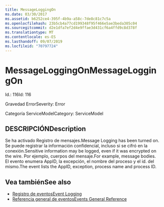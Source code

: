 ```yaml
---
title: MessageLoggingOn
ms.date: 03/30/2017
ms.assetid: b6252ce4-395f-4b9a-a58c-7de8c81c7c5a
ms.openlocfilehash: 23b5cb4a77cd199348f95f466e5ae3beda305c04
ms.sourcegitcommit: d2e1dfa7ef2d4e9ffae3d431cf6a4ffd9c8d378f
ms.translationtype: MT
ms.contentlocale: es-ES
ms.lasthandoff: 09/07/2019
ms.locfileid: "70797724"
---
```

# <a name="messageloggingon"></a><span data-ttu-id="284b7-102">MessageLoggingOn</span><span class="sxs-lookup"><span data-stu-id="284b7-102">MessageLoggingOn</span></span>
<span data-ttu-id="284b7-103">Id.: 116</span><span class="sxs-lookup"><span data-stu-id="284b7-103">Id: 116</span></span>  
  
 <span data-ttu-id="284b7-104">Gravedad Error</span><span class="sxs-lookup"><span data-stu-id="284b7-104">Severity: Error</span></span>  
  
 <span data-ttu-id="284b7-105">Categoría ServiceModel</span><span class="sxs-lookup"><span data-stu-id="284b7-105">Category: ServiceModel</span></span>  
  
## <a name="description"></a><span data-ttu-id="284b7-106">DESCRIPCIÓN</span><span class="sxs-lookup"><span data-stu-id="284b7-106">Description</span></span>  
 <span data-ttu-id="284b7-107">Se ha activado Registro de mensajes.</span><span class="sxs-lookup"><span data-stu-id="284b7-107">Message Logging has been turned on.</span></span> <span data-ttu-id="284b7-108">Se puede registrar la información confidencial, incluso si se cifró en la conexión.</span><span class="sxs-lookup"><span data-stu-id="284b7-108">Sensitive information may be logged, even if it was encrypted on the wire.</span></span> <span data-ttu-id="284b7-109">Por ejemplo, cuerpos del mensaje.</span><span class="sxs-lookup"><span data-stu-id="284b7-109">For example, message bodies.</span></span> <span data-ttu-id="284b7-110">El evento enumera AppID, la excepción, el nombre del proceso y el id. del mismo.</span><span class="sxs-lookup"><span data-stu-id="284b7-110">The event lists the AppID, exception, process name and process ID.</span></span>  
  
## <a name="see-also"></a><span data-ttu-id="284b7-111">Vea también</span><span class="sxs-lookup"><span data-stu-id="284b7-111">See also</span></span>

- [<span data-ttu-id="284b7-112">Registro de eventos</span><span class="sxs-lookup"><span data-stu-id="284b7-112">Event Logging</span></span>](index.md)
- [<span data-ttu-id="284b7-113">Referencia general de eventos</span><span class="sxs-lookup"><span data-stu-id="284b7-113">Events General Reference</span></span>](events-general-reference.md)
